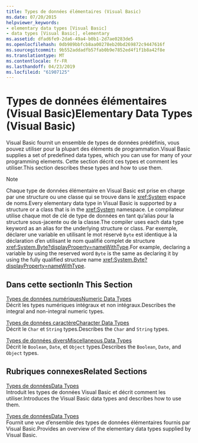 ```yaml
---
title: Types de données élémentaires (Visual Basic)
ms.date: 07/20/2015
helpviewer_keywords:
- elementary data types [Visual Basic]
- data types [Visual Basic], elementary
ms.assetid: dfad6fe9-2da6-49a4-b0b1-2d7ae0283de5
ms.openlocfilehash: 0db989bbfcb8aa00278eb20bd269872c9447616f
ms.sourcegitcommit: 9b552addadfb57fab0b9e7852ed4f1f1b8a42f8e
ms.translationtype: MT
ms.contentlocale: fr-FR
ms.lasthandoff: 04/23/2019
ms.locfileid: "61907125"
---
```

# <a name="elementary-data-types-visual-basic"></a><span data-ttu-id="820ec-102">Types de données élémentaires (Visual Basic)</span><span class="sxs-lookup"><span data-stu-id="820ec-102">Elementary Data Types (Visual Basic)</span></span>
<span data-ttu-id="820ec-103">Visual Basic fournit un ensemble de types de données prédéfinis, vous pouvez utiliser pour la plupart des éléments de programmation.</span><span class="sxs-lookup"><span data-stu-id="820ec-103">Visual Basic supplies a set of predefined data types, which you can use for many of your programming elements.</span></span> <span data-ttu-id="820ec-104">Cette section décrit ces types et comment les utiliser.</span><span class="sxs-lookup"><span data-stu-id="820ec-104">This section describes these types and how to use them.</span></span>  
  
> [!NOTE]
>  <span data-ttu-id="820ec-105">Chaque type de données élémentaire en Visual Basic est prise en charge par une structure ou une classe qui se trouve dans le <xref:System> espace de noms.</span><span class="sxs-lookup"><span data-stu-id="820ec-105">Every elementary data type in Visual Basic is supported by a structure or a class that is in the <xref:System> namespace.</span></span> <span data-ttu-id="820ec-106">Le compilateur utilise chaque mot de clé de type de données en tant qu’alias pour la structure sous-jacente ou de la classe.</span><span class="sxs-lookup"><span data-stu-id="820ec-106">The compiler uses each data type keyword as an alias for the underlying structure or class.</span></span> <span data-ttu-id="820ec-107">Par exemple, déclarer une variable en utilisant le mot réservé `Byte` est identique à la déclaration d’en utilisant le nom qualifié complet de structure <xref:System.Byte?displayProperty=nameWithType>.</span><span class="sxs-lookup"><span data-stu-id="820ec-107">For example, declaring a variable by using the reserved word `Byte` is the same as declaring it by using the fully qualified structure name <xref:System.Byte?displayProperty=nameWithType>.</span></span>  
  
## <a name="in-this-section"></a><span data-ttu-id="820ec-108">Dans cette section</span><span class="sxs-lookup"><span data-stu-id="820ec-108">In This Section</span></span>  
 [<span data-ttu-id="820ec-109">Types de données numériques</span><span class="sxs-lookup"><span data-stu-id="820ec-109">Numeric Data Types</span></span>](../../../../visual-basic/programming-guide/language-features/data-types/numeric-data-types.md)  
 <span data-ttu-id="820ec-110">Décrit les types numériques intégraux et non intégraux.</span><span class="sxs-lookup"><span data-stu-id="820ec-110">Describes the integral and non-integral numeric types.</span></span>  
  
 [<span data-ttu-id="820ec-111">Types de données caractère</span><span class="sxs-lookup"><span data-stu-id="820ec-111">Character Data Types</span></span>](../../../../visual-basic/programming-guide/language-features/data-types/character-data-types.md)  
 <span data-ttu-id="820ec-112">Décrit le `Char` et `String` types.</span><span class="sxs-lookup"><span data-stu-id="820ec-112">Describes the `Char` and `String` types.</span></span>  
  
 [<span data-ttu-id="820ec-113">Types de données divers</span><span class="sxs-lookup"><span data-stu-id="820ec-113">Miscellaneous Data Types</span></span>](../../../../visual-basic/programming-guide/language-features/data-types/miscellaneous-data-types.md)  
 <span data-ttu-id="820ec-114">Décrit le `Boolean`, `Date`, et `Object` types.</span><span class="sxs-lookup"><span data-stu-id="820ec-114">Describes the `Boolean`, `Date`, and `Object` types.</span></span>  
  
## <a name="related-sections"></a><span data-ttu-id="820ec-115">Rubriques connexes</span><span class="sxs-lookup"><span data-stu-id="820ec-115">Related Sections</span></span>  
 [<span data-ttu-id="820ec-116">Types de données</span><span class="sxs-lookup"><span data-stu-id="820ec-116">Data Types</span></span>](../../../../visual-basic/programming-guide/language-features/data-types/index.md)  
 <span data-ttu-id="820ec-117">Introduit les types de données Visual Basic et décrit comment les utiliser.</span><span class="sxs-lookup"><span data-stu-id="820ec-117">Introduces the Visual Basic data types and describes how to use them.</span></span>  
  
 [<span data-ttu-id="820ec-118">Types de données</span><span class="sxs-lookup"><span data-stu-id="820ec-118">Data Types</span></span>](../../../../visual-basic/language-reference/data-types/index.md)  
 <span data-ttu-id="820ec-119">Fournit une vue d’ensemble des types de données élémentaires fournis par Visual Basic.</span><span class="sxs-lookup"><span data-stu-id="820ec-119">Provides an overview of the elementary data types supplied by Visual Basic.</span></span>
